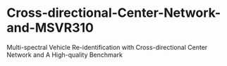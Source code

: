 # Cross-directional-Center-Network-and-MSVR310
Multi-spectral Vehicle Re-identification with Cross-directional  Center Network and A High-quality Benchmark
